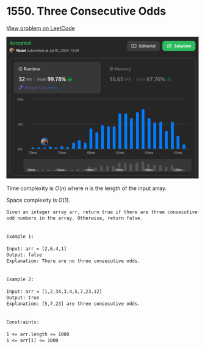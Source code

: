 # 1550. Three Consecutive Odds

[View problem on LeetCode](https://leetcode.com/problems/three-consecutive-odds/)

![Submission](image.png)

Time complexity is $O(n)$ where $n$ is the length of the input array.

Space complexity is $O(1)$.

```
Given an integer array arr, return true if there are three consecutive odd numbers in the array. Otherwise, return false.


Example 1:

Input: arr = [2,6,4,1]
Output: false
Explanation: There are no three consecutive odds.


Example 2:

Input: arr = [1,2,34,3,4,5,7,23,12]
Output: true
Explanation: [5,7,23] are three consecutive odds.


Constraints:

1 <= arr.length <= 1000
1 <= arr[i] <= 1000
```
